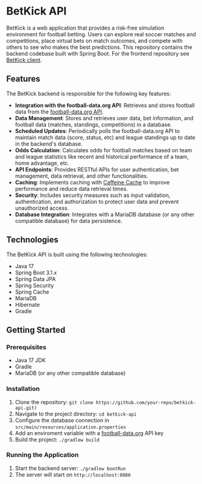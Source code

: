 # BetKick API

BetKick is a web application that provides a risk-free simulation environment for football betting. Users can explore real soccer matches and competitions, place virtual bets on match outcomes, 
and compete with others to see who makes the best predictions. This repository contains the backend codebase built with Spring Boot. For the frontend repository see [BetKick client](https://github.com/LeandroFernandezRuhl/betkick-client).

## Features

The BetKick backend is responsible for the following key features:

- **Integration with the football-data.org API**: Retrieves and stores football data from the [football-data.org API](https://www.football-data.org/).
- **Data Management**: Stores and retrieves user data, bet information, and football data (matches, standings, competitions) in a database.
- **Scheduled Updates**: Periodically polls the football-data.org API to maintain match data (score, status, etc) and league standings up to date in the backend's database.
- **Odds Calculation**: Calculates odds for football matches based on team and league statistics like recent and historical performance of a team, home advantage, etc.
- **API Endpoints**: Provides RESTful APIs for user authentication, bet management, data retrieval, and other functionalities.
- **Caching**: Implements caching with [Caffeine Cache](https://github.com/ben-manes/caffeine) to improve performance and reduce data retrieval times.
- **Security**: Includes security measures such as input validation, authentication, and authorization to protect user data and prevent unauthorized access.
- **Database Integration**: Integrates with a MariaDB database (or any other compatible database) for data persistence.

## Technologies

The BetKick API is built using the following technologies:

- Java 17
- Spring Boot 3.1.x
- Spring Data JPA
- Spring Security
- Spring Cache
- MariaDB
- Hibernate
- Gradle

## Getting Started

### Prerequisites

- Java 17 JDK
- Gradle
- MariaDB (or any other compatible database)

### Installation

1. Clone the repository: `git clone https://github.com/your-repo/betkick-api.git)`
2. Navigate to the project directory: `cd betkick-api`
3. Configure the database connection in `src/main/resources/application.properties`
4. Add an enviroment variable with a [football-data.org](https://www.football-data.org/) API key
4. Build the project: `./gradlew build`

### Running the Application

1. Start the backend server: `./gradlew bootRun`
2. The server will start on `http://localhost:8080`
